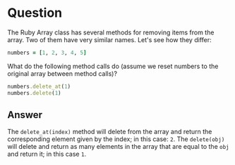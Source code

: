 # Question 
The Ruby Array class has several methods for removing items from the array. Two of them have very similar names. Let's see how they differ:
```ruby
numbers = [1, 2, 3, 4, 5]
```

What do the following method calls do (assume we reset numbers to the original array between method calls)?
```ruby
numbers.delete_at(1)
numbers.delete(1)
```
## Answer
The `delete_at(index)` method will delete from the array and return the corresponding element given by the index; in this case: `2`. The `delete(obj)` will delete and return as many elements in the array that are equal to the `obj` and return it; in this case `1`.  